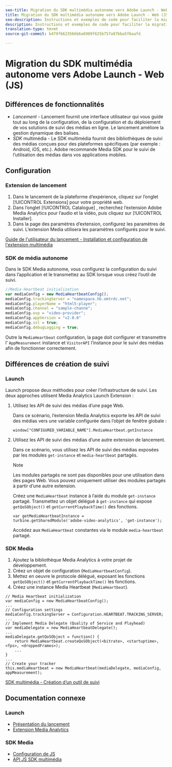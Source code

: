 ```yaml
---
seo-title: Migration du SDK multimédia autonome vers Adobe Launch - Web (JS)
title: Migration du SDK multimédia autonome vers Adobe Launch - Web (JS)
seo-description: Instructions et exemples de code pour faciliter la migration du SDK multimédia vers le lancement.
description: Instructions et exemples de code pour faciliter la migration du SDK multimédia vers le lancement.
translation-type: tm+mt
source-git-commit: b479f6623566b6a6989f625b757a97bba5f6aafd

---
```



# Migration du SDK multimédia autonome vers Adobe Launch - Web (JS)

## Différences de fonctionnalités

* *Lancement* - Lancement fournit une interface utilisateur qui vous guide tout au long de la configuration, de la configuration et du déploiement de vos solutions de suivi des médias en ligne. Le lancement améliore la gestion dynamique des balises.
* *SDK* multimédia - Le SDK multimédia fournit des bibliothèques de suivi des médias conçues pour des plateformes spécifiques (par exemple : Android, iOS, etc.). Adobe recommande Media SDK pour le suivi de l’utilisation des médias dans vos applications mobiles.

## Configuration

### Extension de lancement

1. Dans le lancement de la plateforme d’expérience, cliquez sur l’onglet [!UICONTROL Extensions] pour votre propriété web.
1. Dans l’onglet [!UICONTROL Catalogue] , recherchez l’extension Adobe Media Analytics pour l’audio et la vidéo, puis cliquez sur [!UICONTROL Installer].
1. Dans la page des paramètres d’extension, configurez les paramètres de suivi.
L’extension Media utilisera les paramètres configurés pour le suivi.

[Guide de l'utilisateur du lancement - Installation et configuration de l'extension multimédia](https://docs.adobe.com/content/help/en/launch/using/extensions-ref/adobe-extension/media-analytics-extension/overview.html#install-and-configure-the-ma-extension)

### SDK de média autonome

Dans le SDK Media autonome, vous configurez la configuration du suivi dans l’application et le transmettez au SDK lorsque vous créez l’outil de suivi.

```javascript
//Media Heartbeat initialization
var mediaConfig = new MediaHeartbeatConfig();
mediaConfig.trackingServer = "namespace.hb.omtrdc.net";
mediaConfig.playerName = "html5-player";
mediaConfig.channel = "sample-channe";
mediaConfig.ovp = "video-provider";
mediaConfig.appVersion = "v2.0.0"
mediaConfig.ssl = true;
mediaConfig.debugLogging = true;
```

Outre la `MediaHeartbeat` configuration, la page doit configurer et transmettre l’ `AppMeasurement` instance et `VisitorAPI` l’instance pour le suivi des médias afin de fonctionner correctement.

## Différences de création de suivi

### Launch

Launch propose deux méthodes pour créer l’infrastructure de suivi. Les deux approches utilisent Media Analytics Launch Extension :

1. Utilisez les API de suivi des médias d’une page Web.

   Dans ce scénario, l’extension Media Analytics exporte les API de suivi des médias vers une variable configurée dans l’objet de fenêtre globale :

   ```
   window["CONFIGURED_VARIABLE_NAME"].MediaHeartbeat.getInstance
   ```

1. Utilisez les API de suivi des médias d’une autre extension de lancement.

   Dans ce scénario, vous utilisez les API de suivi des médias exposées par les modules `get-instance` et `media-heartbeat` partagés.

   >[!NOTE]
   >
   >Les modules partagés ne sont pas disponibles pour une utilisation dans des pages Web. Vous pouvez uniquement utiliser des modules partagés à partir d’une autre extension.

   Créez une `MediaHeartbeat` instance à l’aide du module `get-instance` partagé.
Transmettez un objet délégué à `get-instance` qui expose `getQoSObject()` et `getCurrentPlaybackTime()` des fonctions.

   ```
   var getMediaHeartbeatInstance =
   turbine.getSharedModule('adobe-video-analytics', 'get-instance');
   ```

   Accédez aux `MediaHeartbeat` constantes via le module `media-heartbeat` partagé.

### SDK Media

1. Ajoutez la bibliothèque Media Analytics à votre projet de développement.
1. Créez un objet de configuration (`MediaHeartbeatConfig`).
1. Mettez en oeuvre le protocole délégué, exposant les fonctions `getQoSObject()` et `getCurrentPlaybackTime()` les fonctions.
1. Créez une instance Media Heartbeat (`MediaHeartbeat`).

```
// Media Heartbeat initialization
var mediaConfig = new MediaHeartbeatConfig();
...
// Configuration settings
mediaConfig.trackingServer = Configuration.HEARTBEAT.TRACKING_SERVER;
...
// Implement Media Delegate (Quality of Service and Playhead)
var mediaDelegate = new MediaHeartbeatDelegate();
...
mediaDelegate.getQoSObject = function() {
    return MediaHeartbeat.createQoSObject(<bitrate>, <startuptime>, <fps>, <droppedFrames>);
    ...
}
...
// Create your tracker
this.mediaHeartbeat = new MediaHeartbeat(mediaDelegate, mediaConfig, appMeasurement);
```

[SDK multimédia - Création d’un outil de suivi](https://docs.adobe.com/content/help/en/media-analytics/using/sdk-implement/cookbook/sdk-vs-launch-qoe.html)

## Documentation connexe

### Launch

* [Présentation du lancement](https://docs.adobe.com/content/help/en/launch/using/overview.html)
* [Extension Media Analytics](https://docs.adobe.com/content/help/en/launch/using/extensions-ref/adobe-extension/media-analytics-extension/overview.html)

### SDK Media

* [Configuration de JS](/help/sdk-implement/setup/set-up-js.md)
* [API JS SDK multimédia](https://adobe-marketing-cloud.github.io/media-sdks/reference/javascript/MediaHeartbeat.html)

